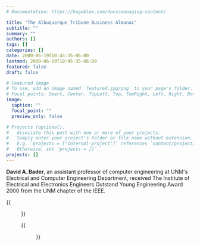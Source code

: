 ```yaml
---
# Documentation: https://hugoblox.com/docs/managing-content/

title: "The Albuquerque Tribune Business Almanac"
subtitle: ""
summary: ""
authors: []
tags: []
categories: []
date: 2000-06-19T10:45:35-06:00
lastmod: 2000-06-19T10:45:35-06:00
featured: false
draft: false

# Featured image
# To use, add an image named `featured.jpg/png` to your page's folder.
# Focal points: Smart, Center, TopLeft, Top, TopRight, Left, Right, BottomLeft, Bottom, BottomRight.
image:
  caption: ""
  focal_point: ""
  preview_only: false

# Projects (optional).
#   Associate this post with one or more of your projects.
#   Simply enter your project's folder or file name without extension.
#   E.g. `projects = ["internal-project"]` references `content/project/deep-learning/index.md`.
#   Otherwise, set `projects = []`.
projects: []
---
```


**David A. Bader**, an assistant professor of computer engineering at UNM's Electrical and Computer Engineering Department, received The Institute of Electrical and Electronics Engineers Outstand Young Engineering Award 2000 from the UNM chapter of the IEEE.

{{<figure src="The_Albuquerque_Tribune_2000_06_19_43.jpg">}}

{{<figure src="The_Albuquerque_Tribune_2000_06_19_44.jpg">}}

